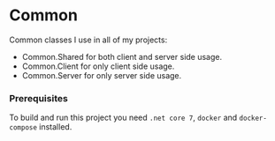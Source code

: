 Common
======

Common classes I use in all of my projects:

* Common.Shared for both client and server side usage.
* Common.Client for only client side usage.
* Common.Server for only server side usage.

### Prerequisites

To build and run this project you need `.net core 7`, `docker` and `docker-compose` installed.
